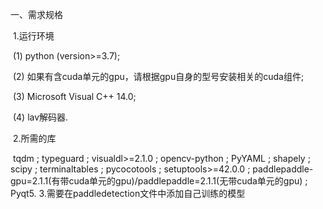 一、需求规格

​	1.运行环境

​		(1) python (version>=3.7);

​		(2) 如果有含cuda单元的gpu，请根据gpu自身的型号安装相关的cuda组件;

​		(3) Microsoft Visual C++ 14.0;

​	  (4) lav解码器.

​	2.所需的库

​		tqdm ; typeguard ; visualdl>=2.1.0 ; opencv-python ; PyYAML ; shapely ; scipy ; terminaltables ; pycocotools ; setuptools>=42.0.0 ; paddlepaddle-gpu=2.1.1(有带cuda单元的gpu)/paddlepaddle=2.1.1(无带cuda单元的gpu) ; Pyqt5.
  3.需要在paddledetection文件中添加自己训练的模型
